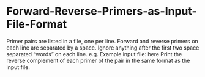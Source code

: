 # Forward-Reverse-Primers-as-Input-File-Format

Primer pairs are listed in a file, one per line.
Forward and reverse primers on each line are separated by a space. Ignore anything after the first two space separated “words” on each line.
      e.g. Example input file: here
Print the reverse complement of each primer of the pair in the same format as the input file.
